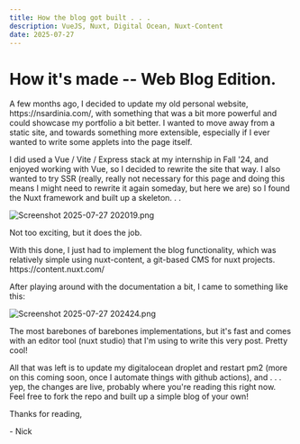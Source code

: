```yaml
---
title: How the blog got built . . .
description: VueJS, Nuxt, Digital Ocean, Nuxt-Content
date: 2025-07-27
---
```


# How it's made -- Web Blog Edition.

A few months ago, I decided to update my old personal website, https\://nsardinia.com/, with something that was a bit more powerful and could showcase my portfolio a bit better. I wanted to move away from a static site, and towards something more extensible, especially if I ever wanted to write some applets into the page itself.

I did used a Vue / Vite / Express stack at my internship in Fall '24, and enjoyed working with Vue, so I decided to rewrite the site that way. I also wanted to try SSR (really, really not necessary for this page and doing this means I might need to rewrite it again someday, but here we are) so I found the Nuxt framework and built up a skeleton. . .

![Screenshot 2025-07-27 202019.png](/Screenshot%202025-07-27%20202019.png)

Not too exciting, but it does the job.

With this done, I just had to implement the blog functionality, which was relatively simple using nuxt-content, a git-based CMS for nuxt projects. https\://content.nuxt.com/

After playing around with the documentation a bit, I came to something like this:

![Screenshot 2025-07-27 202424.png](/Screenshot%202025-07-27%20202424.png)

The most barebones of barebones implementations, but it's fast and comes with an editor tool (nuxt studio) that I'm using to write this very post. Pretty cool!

All that was left is to update my digitalocean droplet and restart pm2 (more on this coming soon, once I automate things with github actions), and . . . yep, the changes are live, probably where you're reading this right now. Feel free to fork the repo and built up a simple blog of your own!

Thanks for reading,

\- Nick
